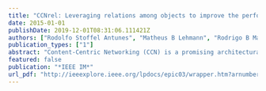 ```yaml
---
title: "CCNrel: Leveraging relations among objects to improve the performance of CCN"
date: 2015-01-01
publishDate: 2019-12-01T08:31:06.111421Z
authors: ["Rodolfo Stoffel Antunes", "Matheus B Lehmann", "Rodrigo B Mansilha", "Christian Esteve Rothenberg", "Luciano Paschoal Gaspary", "Marinho Pilla Barcellos"]
publication_types: ["1"]
abstract: "Content-Centric Networking (CCN) is a promising architectural approach that focuses on the efficient distribution of uniquely named data objects. A piece of content is represented by a single object in the network and is divided into multiple chunks which can be uniquely named and cached by network nodes. However, in its current form, the potential of CCN is not fully exploited due to the lack of common means to express and take advantage from possible relations that may exist among different objects. Our work explores the simple yet effective idea of supporting and exploiting such relations in CCN. In this paper, we present CCNrel as a backward-compatible mechanism for CCN that enables publishers to distribute contents as related objects. Differently from existing relation mechanisms, which focus on one type of content and are application-specific, CCNrel is generic and enables the use of relations in both current and novel application domains. First, we discuss CCNrel fundamental concepts and main design aspects. Next, we use CCNrel as foundation for a case study of data redundancy elimination in multimedia content distribution. Through extensive simulation work we evaluate the potential benefits of leveraging relations measured by the clients experience and overall network efficiency. Results of the presented use case show that, on average and when compared to default CCN operations, content download times are improved in 34%, publishers load in 56%, and the network bandwidth usage in 43"
featured: false
publication: "*IEEE IM*"
url_pdf: "http://ieeexplore.ieee.org/lpdocs/epic03/wrapper.htm?arnumber=7140293 papers3://publication/doi/10.1109/INM.2015.7140293"
---
```


